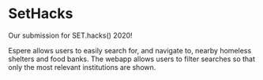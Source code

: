 # SetHacks

Our submission for SET.hacks() 2020!

Espere allows users to easily search for, and navigate to, nearby homeless shelters and food banks.
The webapp allows users to filter searches so that only the most relevant institutions are shown.
